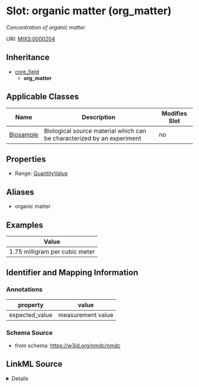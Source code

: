 # Slot: organic matter (org_matter)


_Concentration of organic matter_



URI: [MIXS:0000204](https://w3id.org/mixs/0000204)




## Inheritance

* [core_field](core_field.md)
    * **org_matter**





## Applicable Classes

| Name | Description | Modifies Slot |
| --- | --- | --- |
[Biosample](Biosample.md) | Biological source material which can be characterized by an experiment |  no  |







## Properties

* Range: [QuantityValue](QuantityValue.md)



## Aliases


* organic matter




## Examples

| Value |
| --- |
| 1.75 milligram per cubic meter |

## Identifier and Mapping Information





### Annotations

| property | value |
| --- | --- |
| expected_value | measurement value || preferred_unit | microgram per liter || occurrence | 1 |



### Schema Source


* from schema: https://w3id.org/nmdc/nmdc




## LinkML Source

<details>
```yaml
name: org_matter
annotations:
  expected_value:
    tag: expected_value
    value: measurement value
  preferred_unit:
    tag: preferred_unit
    value: microgram per liter
  occurrence:
    tag: occurrence
    value: '1'
description: Concentration of organic matter
title: organic matter
examples:
- value: 1.75 milligram per cubic meter
from_schema: https://w3id.org/nmdc/nmdc
aliases:
- organic matter
rank: 1000
is_a: core field
slot_uri: MIXS:0000204
multivalued: false
alias: org_matter
domain_of:
- Biosample
range: QuantityValue

```
</details>